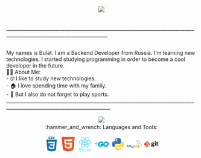 <div id="header" align="center">
  <img src="https://media.giphy.com/media/GjNiBbczpWmxXePb6l/giphy.gif" width="100"/> <br>
  <img src="https://komarev.com/ghpvc/?username=zipzap00&style=plastic&color=orange" alt=""/>                                                                           </div>

________________________________________________________________________________________________________________________<br>
<br>
<div id="About">
  My names is Bulat. I am a Backend Developer from Russia. I'm learning new technologies. 
  I started studying programming in order to become a cool developer in the future. <br>
  👨‍💻 About Me: <br>
  - 🤓 I like to study new technologies.<br>
  - 🏠 I love spending time with my family.<br>
  - 🥊  But I also do not forget to play sports.<br>
_________________________________________________________________________________________________________________________<br>
 <br>
  <div id="logo" align="center">
       <img src="https://media.giphy.com/media/ZVik7pBtu9dNS/giphy.gif" width="100"/> <br>
        :hammer_and_wrench: Languages and Tools:
    <div>
    <br>
   <img src="https://github.com/devicons/devicon/blob/master/icons/css3/css3-plain-wordmark.svg"  title="CSS3" alt="CSS" width="40" height="40"/>
    <img src="https://github.com/devicons/devicon/blob/master/icons/html5/html5-original.svg" title="HTML5" alt="HTML" width="40" height="40"/>
    <img src="https://github.com/devicons/devicon/blob/master/icons/react/react-original-wordmark.svg" title="React" alt="React" width="40" height="40"/>
    <img src="https://github.com/devicons/devicon/blob/master/icons/go/go-original-wordmark.svg" title="Go" alt"=Go" width="40" height="40"/>
    <img src="https://github.com/devicons/devicon/blob/master/icons/python/python-original.svg" title="Python" alt="Python" width="40" heaight="40"/>
    <img src="https://github.com/devicons/devicon/blob/master/icons/mysql/mysql-original-wordmark.svg" title="MySQL"  alt="MySQL" width="40" height="40"/>
    <img src="https://github.com/devicons/devicon/blob/master/icons/git/git-original-wordmark.svg" title="Git" **alt="Git" width="40" height="40"/>
  </div>
  </div>
  
    
